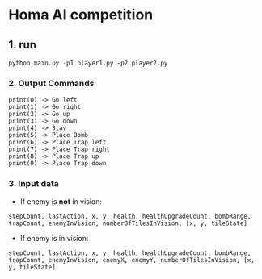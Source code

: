 # Homa AI competition

## 1. run
```
python main.py -p1 player1.py -p2 player2.py
```

### 2. Output Commands
```
print(0) -> Go left
print(1) -> Go right
print(2) -> Go up
print(3) -> Go down
print(4) -> Stay
print(5) -> Place Bomb
print(6) -> Place Trap left
print(7) -> Place Trap right
print(8) -> Place Trap up
print(9) -> Place Trap down
```

### 3. Input data
 * If enemy is **not** in vision:
  ```
  stepCount, lastAction, x, y, health, healthUpgradeCount, bombRange, trapCount, enemyInVision, numberOfTilesInVision, [x, y, tileState]
  ```
 * If enemy is in vision:
  ```
  stepCount, lastAction, x, y, health, healthUpgradeCount, bombRange, trapCount, enemyInVision, enemyX, enemyY, numberOfTilesInVision, [x, y, tileState]
  ```
 
